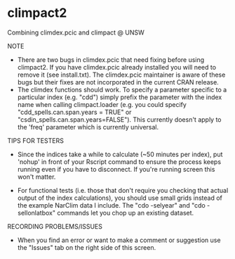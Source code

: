 # climpact2
Combining climdex.pcic and climpact @ UNSW

NOTE
- There are two bugs in climdex.pcic that need fixing before using climpact2. If you have climdex.pcic already installed you will need to remove it (see install.txt). The climdex.pcic maintainer is aware of these bugs but their fixes are not incorporated in the current CRAN release.
- The climdex functions should work. To specify a parameter specific to a particular index (e.g. "cdd") simply prefix the parameter with the index name when calling climpact.loader (e.g. you could specify "cdd_spells.can.span.years = TRUE" or "csdin_spells.can.span.years=FALSE"). This currently doesn't apply to the 'freq' parameter which is currently universal.

TIPS FOR TESTERS
- Since the indices take a while to calculate (~50 minutes per index), put 'nohup' in front of your Rscript command to ensure the process keeps running even if you have to disconnect. If you're running screen this won't matter.

- For functional tests (i.e. those that don't require you checking that actual output of the index calculations), you should use small grids instead of the example NarClim data I include. The "cdo -selyear" and "cdo -sellonlatbox" commands let you chop up an existing dataset.

RECORDING PROBLEMS/ISSUES
- When you find an error or want to make a comment or suggestion use the "Issues" tab on the right side of this screen.
